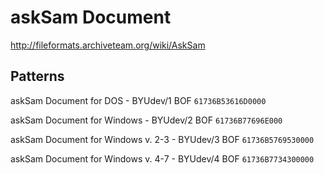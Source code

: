 # askSam Document
http://fileformats.archiveteam.org/wiki/AskSam


## Patterns

askSam Document for DOS - BYUdev/1
BOF  ```61736B53616D0000```

askSam Document for Windows - BYUdev/2
BOF  ```61736B77696E000```

askSam Document for Windows v. 2-3 - BYUdev/3
BOF  ```61736B5769530000```

askSam Document for Windows v. 4-7 - BYUdev/4
BOF  ```61736B7734300000```